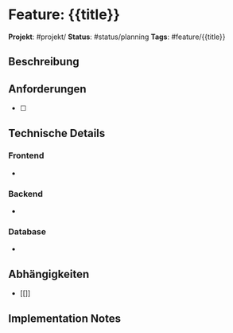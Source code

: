 # Feature: {{title}}

**Projekt**: #projekt/
**Status**: #status/planning
**Tags**: #feature/{{title}}

## Beschreibung


## Anforderungen
- [ ] 

## Technische Details
### Frontend

- 

### Backend

- 

### Database

- 

## Abhängigkeiten
- [[]]

## Implementation Notes

